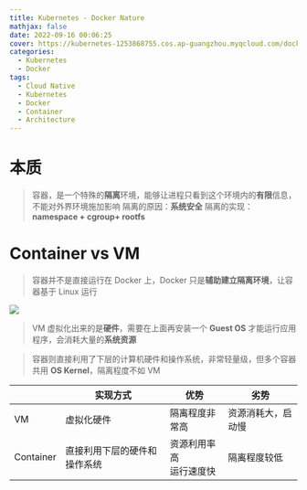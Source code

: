 ```yaml
---
title: Kubernetes - Docker Nature
mathjax: false
date: 2022-09-16 00:06:25
cover: https://kubernetes-1253868755.cos.ap-guangzhou.myqcloud.com/docker/docker-geek.jpeg
categories:
  - Kubernetes
  - Docker
tags:
  - Cloud Native
  - Kubernetes
  - Docker
  - Container
  - Architecture
---
```


# 本质

> 容器，是一个特殊的**隔离**环境，能够让进程只看到这个环境内的**有限**信息，不能对外界环境施加影响
> 隔离的原因：**系统安全**
> 隔离的实现：**namespace + cgroup+ rootfs**

<!-- more -->

# Container vs VM

> 容器并不是直接运行在 Docker 上，Docker 只是**辅助建立隔离环境**，让容器基于 Linux 运行

![](https://kubernetes-1253868755.cos.ap-guangzhou.myqcloud.com/docker/container-vm.jpeg)

> VM 虚拟化出来的是**硬件**，需要在上面再安装一个 **Guest OS** 才能运行应用程序，会消耗大量的**系统资源**

> 容器则直接利用了下层的计算机硬件和操作系统，非常轻量级，但多个容器共用 **OS Kernel**，隔离程度不如 VM

|           | 实现方式                     | 优势                         | 劣势               |
| --------- | ---------------------------- | ---------------------------- | ------------------ |
| VM        | 虚拟化硬件                   | 隔离程度非常高               | 资源消耗大，启动慢 |
| Container | 直接利用下层的硬件和操作系统 | 资源利用率高<br />运行速度快 | 隔离程度较低       |

